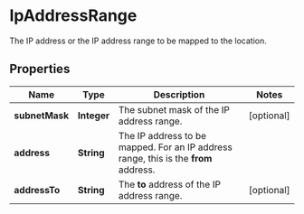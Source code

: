 

# IpAddressRange

The IP address or the IP address range to be mapped to the location.

## Properties

| Name | Type | Description | Notes |
|------------ | ------------- | ------------- | -------------|
|**subnetMask** | **Integer** | The subnet mask of the IP address range. |  [optional] |
|**address** | **String** | The IP address to be mapped.   For an IP address range, this is the **from** address. |  |
|**addressTo** | **String** | The **to** address of the IP address range. |  [optional] |



